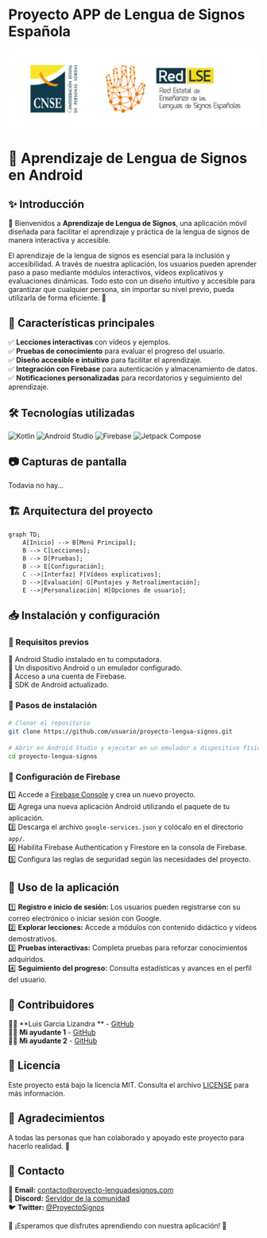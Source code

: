 # Proyecto APP de Lengua de Signos Española

![Descripción de la imagen](imagenes/LOGO-OFICIAL-DE-LA-RED-1-1024x324.jpg)

# 🎯 Aprendizaje de Lengua de Signos en Android

## ✨ Introducción

📢 Bienvenidos a **Aprendizaje de Lengua de Signos**, una aplicación móvil diseñada para facilitar el aprendizaje y práctica de la lengua de signos de manera interactiva y accesible. 

El aprendizaje de la lengua de signos es esencial para la inclusión y accesibilidad. A través de nuestra aplicación, los usuarios pueden aprender paso a paso mediante módulos interactivos, vídeos explicativos y evaluaciones dinámicas. Todo esto con un diseño intuitivo y accesible para garantizar que cualquier persona, sin importar su nivel previo, pueda utilizarla de forma eficiente. 🚀

## 🌟 Características principales

✅ **Lecciones interactivas** con vídeos y ejemplos.  
✅ **Pruebas de conocimiento** para evaluar el progreso del usuario.  
✅ **Diseño accesible e intuitivo** para facilitar el aprendizaje.  
✅ **Integración con Firebase** para autenticación y almacenamiento de datos.  
✅ **Notificaciones personalizadas** para recordatorios y seguimiento del aprendizaje.  

## 🛠️ Tecnologías utilizadas

![Kotlin](https://img.shields.io/badge/Kotlin-0095D5?style=for-the-badge&logo=kotlin&logoColor=white)
![Android Studio](https://img.shields.io/badge/Android%20Studio-3DDC84?style=for-the-badge&logo=android-studio&logoColor=white)
![Firebase](https://img.shields.io/badge/Firebase-FFCA28?style=for-the-badge&logo=firebase&logoColor=black)
![Jetpack Compose](https://img.shields.io/badge/Jetpack%20Compose-4285F4?style=for-the-badge&logo=jetpack-compose&logoColor=white)

## 📷 Capturas de pantalla

Todavia no hay...

## 🏗️ Arquitectura del proyecto

```mermaid
graph TD;
    A[Inicio] --> B[Menú Principal];
    B --> C[Lecciones];
    B --> D[Pruebas];
    B --> E[Configuración];
    C -->|Interfaz| F[Vídeos explicativos];
    D -->|Evaluación| G[Puntajes y Retroalimentación];
    E -->|Personalización| H[Opciones de usuario];
```

## 📥 Instalación y configuración

### 🔹 Requisitos previos

🔹 Android Studio instalado en tu computadora.  
🔹 Un dispositivo Android o un emulador configurado.  
🔹 Acceso a una cuenta de Firebase.  
🔹 SDK de Android actualizado.  

### 🚀 Pasos de instalación

```bash
# Clonar el repositorio
git clone https://github.com/usuario/proyecto-lengua-signos.git

# Abrir en Android Studio y ejecutar en un emulador o dispositivo físico
cd proyecto-lengua-signos
```

### 🔧 Configuración de Firebase

1️⃣ Accede a [Firebase Console](https://console.firebase.google.com/) y crea un nuevo proyecto.  
2️⃣ Agrega una nueva aplicación Android utilizando el paquete de tu aplicación.  
3️⃣ Descarga el archivo `google-services.json` y colócalo en el directorio `app/`.  
4️⃣ Habilita Firebase Authentication y Firestore en la consola de Firebase.  
5️⃣ Configura las reglas de seguridad según las necesidades del proyecto.  

## 📖 Uso de la aplicación

1️⃣ **Registro e inicio de sesión:** Los usuarios pueden registrarse con su correo electrónico o iniciar sesión con Google.  
2️⃣ **Explorar lecciones:** Accede a módulos con contenido didáctico y vídeos demostrativos.  
3️⃣ **Pruebas interactivas:** Completa pruebas para reforzar conocimientos adquiridos.  
4️⃣ **Seguimiento del progreso:** Consulta estadísticas y avances en el perfil del usuario.  

## 👥 Contribuidores

👨‍💻 **Luis Garcia Lizandra ** - [GitHub](https://github.com/LuisGarciaLizandra)  
👩‍💻 **Mi ayudante 1** - [GitHub](https://github.com/Ayudante1)  
👨‍💻 **Mi ayudante 2** - [GitHub](https://github.com/Ayudante2)  

## 📄 Licencia

Este proyecto está bajo la licencia MIT. Consulta el archivo [LICENSE](LICENSE) para más información.  

## 🎉 Agradecimientos

A todas las personas que han colaborado y apoyado este proyecto para hacerlo realidad. 🙌  

## 📢 Contacto

📧 **Email:** contacto@proyecto-lenguadesignos.com  
💬 **Discord:** [Servidor de la comunidad](https://discord.gg/ProyectoSignos)  
🐦 **Twitter:** [@ProyectoSignos](https://twitter.com/ProyectoSignos)  

🚀 ¡Esperamos que disfrutes aprendiendo con nuestra aplicación! 🚀


